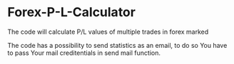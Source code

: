 # Forex-P-L-Calculator
The code will calculate P/L values of multiple trades in forex marked

The code has a possibility to send statistics as an email, to do so You have to pass Your mail creditentials in send mail function.
